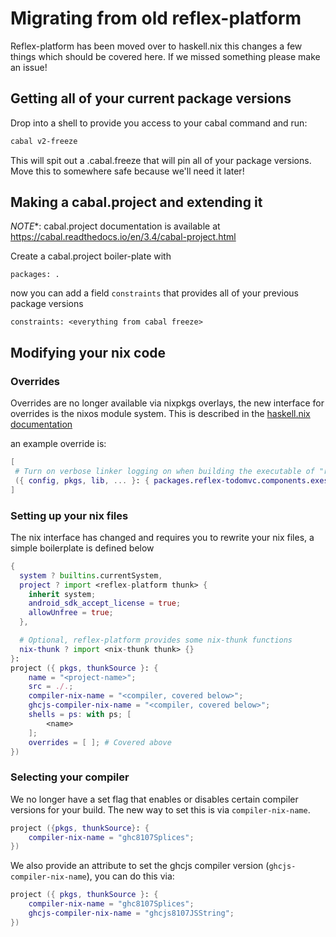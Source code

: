 # Migrating from old reflex-platform

Reflex-platform has been moved over to haskell.nix this changes a few things which should be covered here. If we missed something please make an issue!

## Getting all of your current package versions

Drop into a shell to provide you access to your cabal command and run:

```bash
cabal v2-freeze
```

This will spit out a <name>.cabal.freeze that will pin all of your package versions. Move this to somewhere safe because we'll need it later!


## Making a cabal.project and extending it

*NOTE**: cabal.project documentation is available at https://cabal.readthedocs.io/en/3.4/cabal-project.html

Create a cabal.project boiler-plate with

```cabal
packages: .
```

now you can add a field `constraints` that provides all of your previous package versions

```cabal
constraints: <everything from cabal freeze>
```

## Modifying your nix code

### Overrides
Overrides are no longer available via nixpkgs overlays, the new interface for overrides is the nixos module system. This is described in the [haskell.nix documentation](https://input-output-hk.github.io/haskell.nix/reference/library.html?highlight=modules#modules)

an example override is:

```nix
[ 
 # Turn on verbose linker logging on when building the executable of "reflex-todomvc"
 ({ config, pkgs, lib, ... }: { packages.reflex-todomvc.components.exes.reflex-todomvc.configureFlags = [ "--ld-option=-v" ]; })
]
```

### Setting up your nix files
The nix interface has changed and requires you to rewrite your nix files, a simple boilerplate is defined below

```nix
{
  system ? builtins.currentSystem,
  project ? import <reflex-platform thunk> {
    inherit system;
    android_sdk_accept_license = true;
    allowUnfree = true;
  },

  # Optional, reflex-platform provides some nix-thunk functions
  nix-thunk ? import <nix-thunk thunk> {}
}:
project ({ pkgs, thunkSource }: {
    name = "<project-name>";
    src = ./.;
    compiler-nix-name = "<compiler, covered below>";
    ghcjs-compiler-nix-name = "<compiler, covered below>";
    shells = ps: with ps; [
        <name>
    ];
    overrides = [ ]; # Covered above
})
```

### Selecting your compiler
We no longer have a set flag that enables or disables certain compiler versions for your build. The new way to set this is via `compiler-nix-name`.

```nix
project ({pkgs, thunkSource}: {
    compiler-nix-name = "ghc8107Splices";
})
```

We also provide an attribute to set the ghcjs compiler version (`ghcjs-compiler-nix-name`), you can do this via:

```nix
project ({ pkgs, thunkSource }: {
    compiler-nix-name = "ghc8107Splices";
    ghcjs-compiler-nix-name = "ghcjs8107JSString";
})
```
